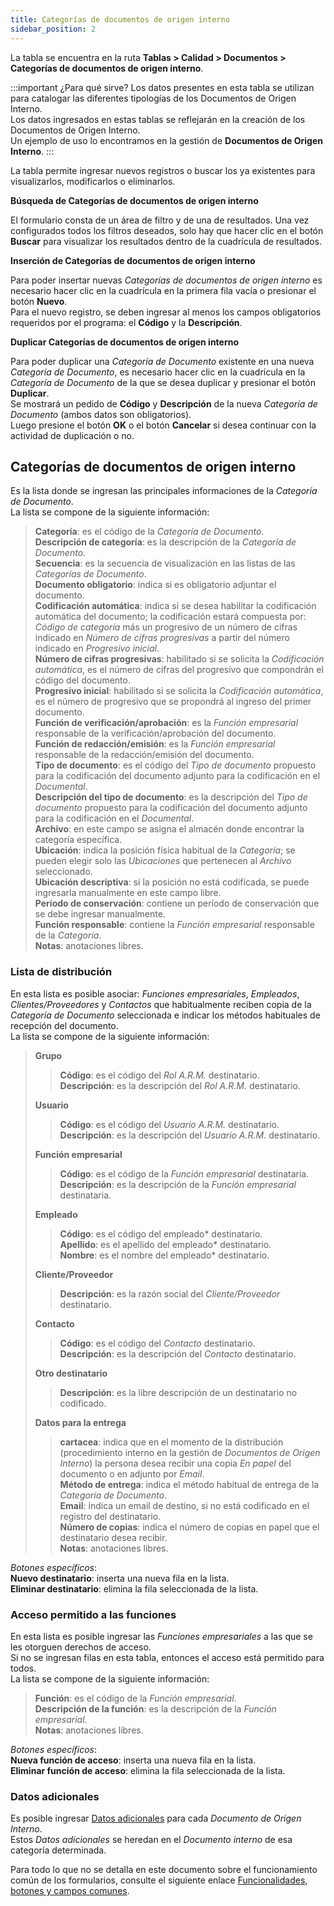 ```yaml
---
title: Categorías de documentos de origen interno
sidebar_position: 2
---
```


La tabla se encuentra en la ruta **Tablas > Calidad > Documentos > Categorías de documentos de origen interno**.

:::important ¿Para qué sirve? 
Los datos presentes en esta tabla se utilizan para catalogar las diferentes tipologías de los Documentos de Origen Interno.  
Los datos ingresados en estas tablas se reflejarán en la creación de los Documentos de Origen Interno.  
Un ejemplo de uso lo encontramos en la gestión de **Documentos de Origen Interno**.
:::

La tabla permite ingresar nuevos registros o buscar los ya existentes para visualizarlos, modificarlos o eliminarlos.

**Búsqueda de Categorías de documentos de origen interno**

El formulario consta de un área de filtro y de una de resultados. Una vez configurados todos los filtros deseados, solo hay que hacer clic en el botón **Buscar** para visualizar los resultados dentro de la cuadrícula de resultados.

**Inserción de Categorías de documentos de origen interno**

Para poder insertar nuevas *Categorías de documentos de origen interno* es necesario hacer clic en la cuadrícula en la primera fila vacía o presionar el botón **Nuevo**.   
Para el nuevo registro, se deben ingresar al menos los campos obligatorios requeridos por el programa: el **Código** y la **Descripción**.

**Duplicar Categorías de documentos de origen interno**

Para poder duplicar una *Categoría de Documento* existente en una nueva *Categoría de Documento*, es necesario hacer clic en la cuadrícula en la *Categoría de Documento* de la que se desea duplicar y presionar el botón **Duplicar**.   
Se mostrará un pedido de **Código** y **Descripción** de la nueva *Categoría de Documento* (ambos datos son obligatorios).   
Luego presione el botón **OK** o el botón **Cancelar** si desea continuar con la actividad de duplicación o no.

## Categorías de documentos de origen interno

Es la lista donde se ingresan las principales informaciones de la *Categoría de Documento*.  
La lista se compone de la siguiente información:   
> **Categoría**: es el código de la *Categoría de Documento*.   
> **Descripción de categoría**: es la descripción de la *Categoría de Documento*.   
> **Secuencia**: es la secuencia de visualización en las listas de las *Categorías de Documento*.   
> **Documento obligatorio**: indica si es obligatorio adjuntar el documento.   
> **Codificación automática**: indica si se desea habilitar la codificación automática del documento; la codificación estará compuesta por: *Código de categoría* más un progresivo de un número de cifras indicado en *Número de cifras progresivas* a partir del número indicado en *Progresivo inicial*.   
> **Número de cifras progresivas**: habilitado si se solicita la *Codificación automática*, es el número de cifras del progresivo que compondrán el código del documento.   
> **Progresivo inicial**: habilitado si se solicita la *Codificación automática*, es el número de progresivo que se propondrá al ingreso del primer documento.   
> **Función de verificación/aprobación**: es la *Función empresarial* responsable de la verificación/aprobación del documento.   
> **Función de redacción/emisión**: es la *Función empresarial* responsable de la redacción/emisión del documento.   
> **Tipo de documento**: es el código del *Tipo de documento* propuesto para la codificación del documento adjunto para la codificación en el *Documental*.   
> **Descripción del tipo de documento**: es la descripción del *Tipo de documento* propuesto para la codificación del documento adjunto para la codificación en el *Documental*.   
> **Archivo**: en este campo se asigna el almacén donde encontrar la categoría específica.   
> **Ubicación**: indica la posición física habitual de la *Categoría*; se pueden elegir solo las *Ubicaciones* que pertenecen al *Archivo* seleccionado.   
> **Ubicación descriptiva**: si la posición no está codificada, se puede ingresarla manualmente en este campo libre.   
> **Período de conservación**: contiene un período de conservación que se debe ingresar manualmente.   
> **Función responsable**: contiene la *Función empresarial* responsable de la *Categoría*.   
> **Notas**: anotaciones libres.

### Lista de distribución

En esta lista es posible asociar: *Funciones empresariales*, *Empleados*, *Clientes/Proveedores* y *Contactos* que habitualmente reciben copia de la *Categoría de Documento* seleccionada e indicar los métodos habituales de recepción del documento.  
La lista se compone de la siguiente información:  
> **Grupo**   
>> **Código**: es el código del *Rol A.R.M.* destinatario.   
>> **Descripción**: es la descripción del *Rol A.R.M.* destinatario.   
>
> **Usuario**   
>> **Código**: es el código del *Usuario A.R.M.* destinatario.   
>> **Descripción**: es la descripción del *Usuario A.R.M.* destinatario.   
>
> **Función empresarial**  
>> **Código**: es el código de la *Función empresarial* destinataria.   
>> **Descripción**: es la descripción de la *Función empresarial* destinataria.   
>
> **Empleado**  
>> **Código**: es el código del empleado* destinatario.   
>> **Apellido**: es el apellido del empleado* destinatario.   
>> **Nombre**: es el nombre del empleado* destinatario.   
>
> **Cliente/Proveedor**  
>> **Descripción**: es la razón social del *Cliente/Proveedor* destinatario.   
>
> **Contacto**  
>> **Código**: es el código del *Contacto* destinatario.   
>> **Descripción**: es la descripción del *Contacto* destinatario.   
>
> **Otro destinatario**  
>> **Descripción**: es la libre descripción de un destinatario no codificado.   
>
> **Datos para la entrega**  
>> **cartacea**: indica que en el momento de la distribución (procedimiento interno en la gestión de *Documentos de Origen Interno*) la persona desea recibir una copia *En papel* del documento o en adjunto por *Email*.   
>> **Método de entrega**: indica el método habitual de entrega de la *Categoría de Documento*.   
>> **Email**: indica un email de destino, si no está codificado en el registro del destinatario.   
>> **Número de copias**: indica el número de copias en papel que el destinatario desea recibir.   
>> **Notas**: anotaciones libres.   

*Botones específicos*:      
**Nuevo destinatario**: inserta una nueva fila en la lista.   
**Eliminar destinatario**: elimina la fila seleccionada de la lista.   

### Acceso permitido a las funciones 
En esta lista es posible ingresar las *Funciones empresariales* a las que se les otorguen derechos de acceso.   
Si no se ingresan filas en esta tabla, entonces el acceso está permitido para todos.   
La lista se compone de la siguiente información:  
> **Función**: es el código de la *Función empresarial*.   
> **Descripción de la función**: es la descripción de la *Función empresarial*.   
> **Notas**: anotaciones libres.

*Botones específicos*:      
**Nueva función de acceso**: inserta una nueva fila en la lista.   
**Eliminar función de acceso**: elimina la fila seleccionada de la lista.   

### Datos adicionales
Es posible ingresar [Datos adicionales](/docs/configurations/utility/extra-data/extradata/new-extradata) para cada *Documento de Origen Interno*.   
Estos *Datos adicionales* se heredan en el *Documento interno* de esa categoría determinada.   

Para todo lo que no se detalla en este documento sobre el funcionamiento común de los formularios, consulte el siguiente enlace [Funcionalidades, botones y campos comunes](/docs/guide/common).